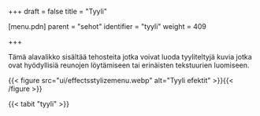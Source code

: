 +++
draft = false
title = "Tyyli"

[menu.pdn]
    parent = "sehot"
    identifier = "tyyli"
    weight = 409

+++

Tämä alavalikko sisältää tehosteita jotka voivat luoda tyyliteltyjä kuvia jotka ovat hyödyllisiä reunojen löytämiseen tai erinäisten tekstuurien luomiseen.

{{< figure src="ui/effectsstylizemenu.webp" alt="Tyyli efektit" >}}{{< /figure >}}

{{< tabit "tyyli" >}}

